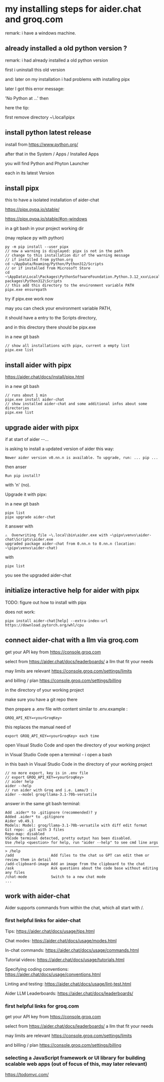 # my installing steps for aider.chat and groq.com

remark: i have a windows machine.

## already installed a old python version ?

remark: i had already installed a old python version

first i uninstall this old version

and: later on my installation i had problems with installing pipx

later I got this error message:

'No Python at ...' then

here the tip: 

first remove directory ~\\.local\pipx

## install python latest release

install from https://www.python.org/

after that in the System / Apps / Installed Apps

you will find Python and Phyton Launcher

each in its latest Version

## install pipx

this to have a isolated installation of aider-chat

https://pipx.pypa.io/stable/

https://pipx.pypa.io/stable/#on-windows

in a git bash in your project working dir

(may replace py with python)

```
py -m pip install --user pipx
// now a warning is displayed: pipx is not in the path
// change to this installation dir of the warning message
// if installed from python.org
cd ~/AppData/Roaming/Python/Python312/Scripts
// or if installed from Microsoft Store
cd ~\AppData\Local\Packages\PythonSoftwareFoundation.Python.3.12_xxx\LocalCache\local-packages\Python312\Scripts
// this add this directory to the environment variable PATH
pipx.exe ensurepath
```

try if pipx.exe work now

may you can check your environment variable PATH,

it should have a entry to the Scripts directory,

and in this directory there should be pipx.exe

in a new git bash
```
// show all installations with pipx, current a empty list
pipx.exe list
```

## install aider with pipx

https://aider.chat/docs/install/pipx.html

in a new git bash
```
// runs about 1 min
pipx.exe install aider-chat
// show installed aider-chat and some additional infos about some directories
pipx.exe list
```

## upgrade aider with pipx

if at start of aider --...

is asking to install a updated version of aider this way:
```
Newer aider version v0.nn.n is available. To upgrade, run: ... pip ...
```

then anser
```
Run pip install?
```
with 'n' (no).

Upgrade it with pipx:

in a new git bash
```
pipx list
pipx upgrade aider-chat
```

it answer with
```
⚠️  Overwriting file ~\.local\bin\aider.exe with ~\pipx\venvs\aider-chat\Scripts\aider.exe
upgraded package aider-chat from 0.nn.n to 0.nn.n (location: ~\pipx\venvs\aider-chat)
```

with
```
pipx list
```
you see the upgraded aider-chat

## initialize interactive help for aider with pipx

TODO: figure out how to install with pipx

does not work:
```
pipx install aider-chat[help] --extra-index-url https://download.pytorch.org/whl/cpu
```

## connect aider-chat with a llm via groq.com

get your API key from
https://console.groq.com

select from
https://aider.chat/docs/leaderboards/
a llm that fit your needs

may limits are relevant
https://console.groq.com/settings/limits

and billing / plan
https://console.groq.com/settings/billing

in the directory of your working project

make sure you have a git repo there

then prepare a .env file with content similar to .env.example :

```
GROQ_API_KEY=<yourGroqKey>
```
this replaces the manual need of
```
export GROQ_API_KEY=<yourGroqKey> each time
```

open Visual Studio Code and open the directory of your working project

in Visual Studio Code open a terminal - i open a bash

in this bash in Visual Studio Code in the directory of your working project
```
// no more export, key is in .env file
// export GROQ_API_KEY=<yourGroqKey>
// aider help
aider --help
// run aider with Groq and i.e. Lama/3 :
aider --model groq/llama-3.1-70b-versatile
```

answer in the same git bash terminal:
```
Add .aider* to .gitignore (recommended)? y
Added .aider* to .gitignore
Aider v0.49.1
Models: Model: groq/llama-3.1-70b-versatile with diff edit format
Git repo: .git with 3 files
Repo-map: disabled
VSCode terminal detected, pretty output has been disabled.
Use /help <question> for help, run "aider --help" to see cmd line args
───────────────────────────────────────────────────────────────────────────────────
> /help
/add                 Add files to the chat so GPT can edit them or review them in detail
/add-clipboard-image Add an image from the clipboard to the chat
/ask                 Ask questions about the code base without editing any files
/chat-mode           Switch to a new chat mode
...
```

## work with aider-chat

Aider supports commands from within the chat, which all start with /.

### first helpful links for aider-chat

Tips: https://aider.chat/docs/usage/tips.html

Chat modes: https://aider.chat/docs/usage/modes.html

In-chat commands: https://aider.chat/docs/usage/commands.html

Tutorial videos: https://aider.chat/docs/usage/tutorials.html

Specifying coding conventions: https://aider.chat/docs/usage/conventions.html

Linting and testing: https://aider.chat/docs/usage/lint-test.html

Aider LLM Leaderboards: https://aider.chat/docs/leaderboards/

### first helpful links for groq.com

get your API key from
https://console.groq.com

select from
https://aider.chat/docs/leaderboards/
a llm that fit your needs

may limits are relevant
https://console.groq.com/settings/limits

and billing / plan
https://console.groq.com/settings/billing

### selecting a JavaScript framework or UI library for building scalable web apps (out of focus of this, may later relevant)

 https://todomvc.com/
